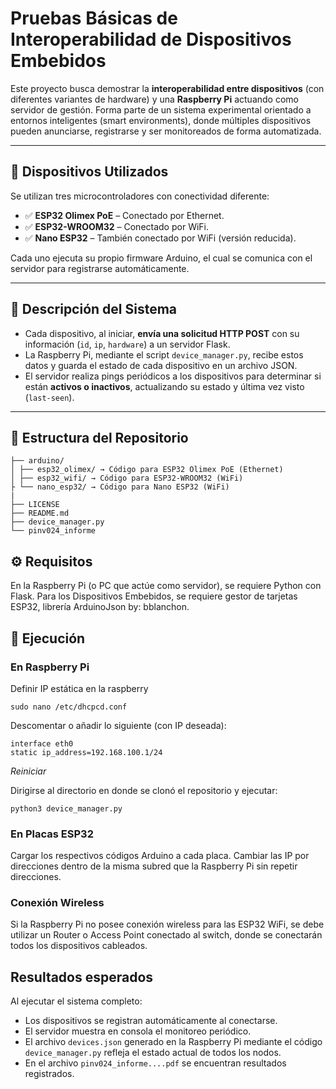 # Pruebas Básicas de Interoperabilidad de Dispositivos Embebidos

Este proyecto busca demostrar la **interoperabilidad entre dispositivos** (con diferentes variantes de hardware) y una **Raspberry Pi** actuando como servidor de gestión. Forma parte de un sistema experimental orientado a entornos inteligentes (smart environments), donde múltiples dispositivos pueden anunciarse, registrarse y ser monitoreados de forma automatizada.

---

## 📡 Dispositivos Utilizados

Se utilizan tres microcontroladores con conectividad diferente:

- ✅ **ESP32 Olimex PoE** – Conectado por Ethernet.
- ✅ **ESP32-WROOM32** – Conectado por WiFi.
- ✅ **Nano ESP32** – También conectado por WiFi (versión reducida).

Cada uno ejecuta su propio firmware Arduino, el cual se comunica con el servidor para registrarse automáticamente.

---

## 🧠 Descripción del Sistema

- Cada dispositivo, al iniciar, **envía una solicitud HTTP POST** con su información (`id`, `ip`, `hardware`) a un servidor Flask.
- La Raspberry Pi, mediante el script `device_manager.py`, recibe estos datos y guarda el estado de cada dispositivo en un archivo JSON.
- El servidor realiza pings periódicos a los dispositivos para determinar si están **activos o inactivos**, actualizando su estado y última vez visto (`last-seen`).

---

## 📂 Estructura del Repositorio

```
├── arduino/
│ ├── esp32_olimex/ → Código para ESP32 Olimex PoE (Ethernet)
│ ├── esp32_wifi/ → Código para ESP32-WROOM32 (WiFi)
├ └── nano_esp32/ → Código para Nano ESP32 (WiFi)
|
├── LICENSE
├── README.md
├── device_manager.py
└── pinv024_informe
```

## ⚙️ Requisitos
En la Raspberry Pi (o PC que actúe como servidor), se requiere Python con Flask.
Para los Dispositivos Embebidos, se requiere gestor de tarjetas ESP32, librería ArduinoJson by: bblanchon.

## 🚀 Ejecución
### En Raspberry Pi
Definir IP estática en la raspberry

```
sudo nano /etc/dhcpcd.conf
```
Descomentar o añadir lo siguiente (con IP deseada):
```
interface eth0
static ip_address=192.168.100.1/24
```
*Reiniciar*

Dirigirse al directorio en donde se clonó el repositorio y ejecutar:
```
python3 device_manager.py
```

### En Placas ESP32
Cargar los respectivos códigos Arduino a cada placa. Cambiar las IP por direcciones dentro de la misma subred que la Raspberry Pi sin repetir direcciones.

### Conexión Wireless
Si la Raspberry Pi no posee conexión wireless para las ESP32 WiFi, se debe utilizar un Router o Access Point conectado al switch, donde se conectarán todos los dispositivos cableados.

## Resultados esperados
Al ejecutar el sistema completo:
- Los dispositivos se registran automáticamente al conectarse.
- El servidor muestra en consola el monitoreo periódico.
- El archivo ```devices.json``` generado en la Raspberry Pi mediante el código ```device_manager.py``` refleja el estado actual de todos los nodos.
- En el archivo ```pinv024_informe....pdf``` se encuentran resultados registrados.











